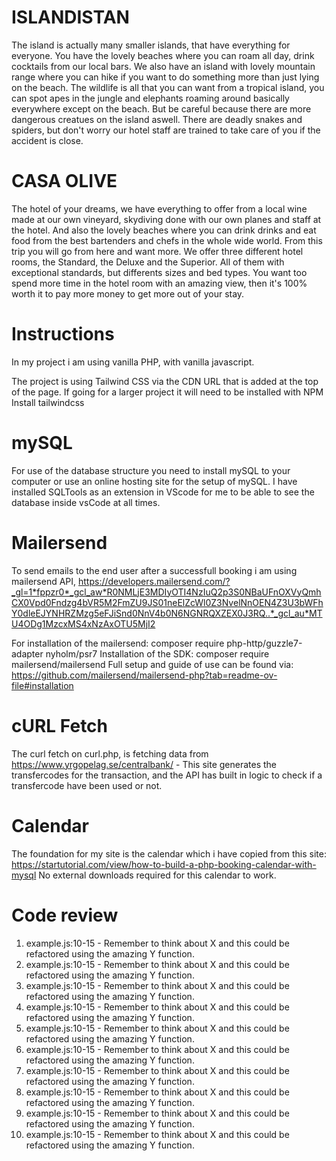 

# ISLANDISTAN

The island is actually many smaller islands, that have everything for everyone. You have the lovely beaches where you can roam all day, drink cocktails from our local bars. We also have an island with lovely mountain range where you can hike if you want to do something more than just lying on the beach. 
The wildlife is all that you can want from a tropical island, you can spot apes in the jungle and elephants roaming around basically everywhere except on the beach. But be careful because there are more dangerous creatues on the island aswell.
There are deadly snakes and spiders, but don't worry our hotel staff are trained to take care of you if the accident is close. 

# CASA OLIVE

The hotel of your dreams, we have everything to offer from a local wine made at our own vineyard, skydiving done with our own planes and staff at the hotel. And also the lovely beaches where you can drink drinks and eat food from the best bartenders and chefs in the whole wide world. 
From this trip you will go from here and want more. 
We offer three different hotel rooms, the Standard, the Deluxe and the Superior. All of them with exceptional standards, but differents sizes and bed types. You want too spend more time in the hotel room with an amazing view, then it's 100% worth it to pay more money to get more out of your stay. 

# Instructions
In my project i am using vanilla PHP, with vanilla javascript. 

The project is using Tailwind CSS via the CDN URL that is added at the top of the page. If going for a larger project it will need to be installed with NPM Install tailwindcss 

# mySQL 

For use of the database structure you need to install mySQL to your computer or use an online hosting site for the setup of mySQL. 
I have installed SQLTools as an extension in VScode for me to be able to see the database inside vsCode at all times. 

# Mailersend
To send emails to the end user after a successfull booking i am using mailersend API, 
https://developers.mailersend.com/?_gl=1*fppzr0*_gcl_aw*R0NMLjE3MDIyOTI4NzIuQ2p3S0NBaUFnOXVyQmhCX0Vpd0Fndzg4bVR5M2FmZU9JS01neElZcWl0Z3NvelNnOEN4Z3U3bWFhY0dleEJYNHRZMzg5eFJiSnd0NnV4b0N6NGNRQXZEX0J3RQ..*_gcl_au*MTU4ODg1MzcxMS4xNzAxOTU5MjI2 

For installation of the mailersend: 
composer require php-http/guzzle7-adapter nyholm/psr7 
Installation of the SDK: 
composer require mailersend/mailersend
Full setup and guide of use can be found via: https://github.com/mailersend/mailersend-php?tab=readme-ov-file#installation 

# cURL Fetch 
The curl fetch on curl.php, is fetching data from https://www.yrgopelag.se/centralbank/ - This site generates the transfercodes for the transaction, and the API has built in logic to check if a transfercode have been used or not. 

# Calendar 
The foundation for my site is the calendar which i have copied from this site: https://startutorial.com/view/how-to-build-a-php-booking-calendar-with-mysql 
No external downloads required for this calendar to work. 

# Code review

1. example.js:10-15 - Remember to think about X and this could be refactored using the amazing Y function.
2. example.js:10-15 - Remember to think about X and this could be refactored using the amazing Y function.
3. example.js:10-15 - Remember to think about X and this could be refactored using the amazing Y function.
4. example.js:10-15 - Remember to think about X and this could be refactored using the amazing Y function.
5. example.js:10-15 - Remember to think about X and this could be refactored using the amazing Y function.
6. example.js:10-15 - Remember to think about X and this could be refactored using the amazing Y function.
7. example.js:10-15 - Remember to think about X and this could be refactored using the amazing Y function.
8. example.js:10-15 - Remember to think about X and this could be refactored using the amazing Y function.
9. example.js:10-15 - Remember to think about X and this could be refactored using the amazing Y function.
10. example.js:10-15 - Remember to think about X and this could be refactored using the amazing Y function.
